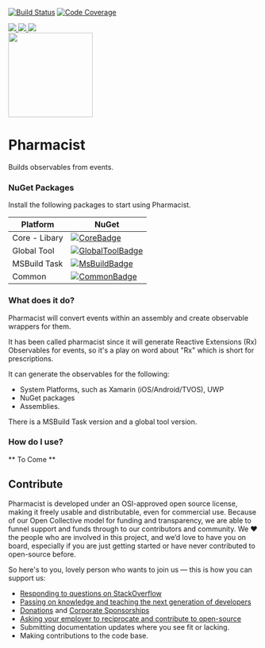 [![Build Status](https://dev.azure.com/dotnet/ReactiveUI/_apis/build/status/Pharmacist-CI)](https://dev.azure.com/dotnet/ReactiveUI/_build/latest?definitionId=82) 
[![Code Coverage](https://codecov.io/gh/reactiveui/pharmacist/branch/master/graph/badge.svg)](https://codecov.io/gh/reactiveui/pharmacist)

<a href="#backers">
        <img src="https://opencollective.com/reactiveui/backers/badge.svg">
</a>
<a href="#sponsors">
        <img src="https://opencollective.com/reactiveui/sponsors/badge.svg">
</a>
<a href="https://reactiveui.net/slack">
        <img src="https://img.shields.io/badge/chat-slack-blue.svg">
</a>
<br />
<a href="https://github.com/reactiveui/pharmacist">
        <img width="170" height="170" src="https://github.com/reactiveui/Pharmacist/blob/master/image/ph-violet.svg"/>
</a>

# Pharmacist

Builds observables from events.

### NuGet Packages

Install the following packages to start using Pharmacist.

| Platform          | NuGet                |
| ----------------- | ---------------------------------|
| Core - Libary     | [![CoreBadge]][Core]             |
| Global Tool       | [![GlobalToolBadge]][GlobalTool] |
| MSBuild Task      | [![MsBuildBadge]][MsBuild]       |
| Common            | [![CommonBadge]][Common]         |

[Core]: https://www.nuget.org/packages/Pharmacist.Core/
[CoreBadge]: https://img.shields.io/nuget/v/Pharmacist.Core.svg

[GlobalTool]: https://www.nuget.org/packages/Pharmacist/
[GlobalToolBadge]: https://img.shields.io/nuget/v/Pharmacist.svg

[MsBuild]: https://www.nuget.org/packages/Pharmacist.MSBuild/
[MsBuildBadge]: https://img.shields.io/nuget/v/Pharmacist.MSBuild.svg

[Common]: https://www.nuget.org/packages/Pharmacist.Common/
[CommonBadge]: https://img.shields.io/nuget/v/Pharmacist.Common.svg

### What does it do?

Pharmacist will convert events within an assembly and create observable wrappers for them. 

It has been called pharmacist since it will generate Reactive Extensions (Rx) Observables for events, so it's a play on word about "Rx" which is short for prescriptions.

It can generate the observables for the following:
* System Platforms, such as Xamarin (iOS/Android/TVOS), UWP
* NuGet packages
* Assemblies.

There is a MSBuild Task version and a global tool version.

### How do I use?

** To Come **

## Contribute

Pharmacist is developed under an OSI-approved open source license, making it freely usable and distributable, even for commercial use. Because of our Open Collective model for funding and transparency, we are able to funnel support and funds through to our contributors and community. We ❤ the people who are involved in this project, and we’d love to have you on board, especially if you are just getting started or have never contributed to open-source before.

So here's to you, lovely person who wants to join us — this is how you can support us:

* [Responding to questions on StackOverflow](https://stackoverflow.com/questions/tagged/reactiveui)
* [Passing on knowledge and teaching the next generation of developers](http://ericsink.com/entries/dont_use_rxui.html)
* [Donations](https://reactiveui.net/donate) and [Corporate Sponsorships](https://reactiveui.net/sponsorship)
* [Asking your employer to reciprocate and contribute to open-source](https://github.com/github/balanced-employee-ip-agreement)
* Submitting documentation updates where you see fit or lacking.
* Making contributions to the code base.
